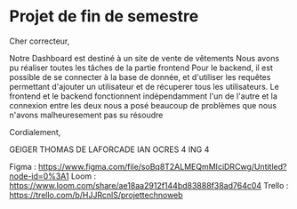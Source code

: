 # Projet de fin de semestre

Cher correcteur, 

Notre Dashboard est destiné à un site de vente de vêtements
Nous avons pu réaliser toutes les tâches de la partie frontend
Pour le backend, il est possible de se connecter à la base de donnée, 
et d'utiliser les requêtes permettant d'ajouter un utilisateur et de
récuperer tous les utilisateurs.
Le frontend et le backend fonctionnent indépendamment l'un de l'autre et la connexion 
entre les deux nous a posé beaucoup de problèmes que nous n'avons malheuresement pas su résoudre 

Cordialement, 

GEIGER THOMAS
DE LAFORCADE IAN 
OCRES 4
ING 4

Figma : https://www.figma.com/file/soBq8T2ALMEQmMIciDRCwg/Untitled?node-id=0%3A1
Loom : https://www.loom.com/share/ae18aa2912f144bd83888f38ad764c04
Trello : https://trello.com/b/HJJRcnlS/projettechnoweb

